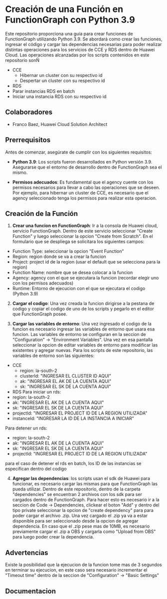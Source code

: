 # Creación de una Función en FunctionGraph con Python 3.9

Este repositorio proporciona una guía para crear funciones de FunctionGraph utilizando Python 3.9. Se abordará como crear las funciones, ingresar el código y cargar las dependencias necesarias para poder realizar distintas operaciones para los servicios de CCE y RDS dentro de Huawei Cloud. Las operaciones alcanzadas por los scripts contenidos en este repositorio sonÑ

 - CCE
    - Hibernar un cluster con su respectivo id
    - Despertar un cluster con su respectivo id
 - RDS
  - Parar instancias RDS en batch
  - Iniciar una instancia RDS con su respectivo id

## Colaboradores

 - Franco Baez, Huawei Cloud Solution Architect 

## Prerrequisitos

Antes de comenzar, asegúrate de cumplir con los siguientes requisitos:

- **Python 3.9**: Los scripts fueron desarrollados en Python versión 3.9. Asegurarse que el entorno de desarrollo dentro de FunctionGraph sea el mismo.

- **Permisos adecuados**: Es fundamental que el agency cuente con los permisos necesarios para llevar a cabo las operaciones que se deseen. Por ejemplo, para hibernar un cluster de CCE, es necesario que el agency seleccionado tenga los permisos para realizar esta operacion.

## Creación de la Función

1. **Crear una funcion en FunctionGraph**: Ir a la consola de Huawei cloud, servicio FunctionGraph. Dentro de este servicio seleccionar "Create Function" y luego seleccionar la opcion "Create from Scratch". En el formulario que se despliega se solicitara los siguientes campos:
- Function Type: seleccionar la opcion "Event Function"
- Region: region donde se va a crear la funcion
- Project: project id de la region (usar el default que se selecciona para la region)
- Function Name: nombre que se desea colocar a la funcion
- Agency: agency con el que se ejecutara la funcion (recordar elegir uno con los permisos adecuados)
- Runtime: Entorno de ejecucion con el que se ejecutara el codigo (Python 3.9)

2. **Cargar el codigo**: Una vez creada la funcion dirigirse a la pestana de codigo y copiar el codigo de uno de los scripts y pegarlo en el editor que FunctionGraph posee.

3. **Cargar las variables de entorno**: Una vez ingresado el codigo de la funcion es necesario ingresar las variables de entorno que usara esa funcion. Las variables de entorno se configuran en la seccion de "Configuration" -> "Environment Variables". Una vez en esa pantalla seleccionar la opcion de editar variables de entorno para modificar las existentes y agregar nuevas. Para los scripts de este repositorio, las variables de entorno son las siguientes:
- CCE
    - region: la-south-2
    - clusterId: "INGRESAR EL CLUSTER ID AQUI"
    - ak: "INGRESAR EL AK DE LA CUENTA AQUI"
    - sk: "INGRESAR EL SK DE LA CUENTA AQUI"
- RDS
Para iniciar un rds:
- region: la-south-2
- ak: "INGRESAR EL AK DE LA CUENTA AQUI"
- sk: "INGRESAR EL SK DE LA CUENTA AQUI"
- projectId: "INGRESAR EL PROJECT ID DE LA REGION UTILIZADA"
- instanceId: "INGRESAR LA ID DE LA INSTANCIA A INICIAR"

Para detener un rds:
- region: la-south-2
- ak: "INGRESAR EL AK DE LA CUENTA AQUI"
- sk: "INGRESAR EL SK DE LA CUENTA AQUI"
- projectId: "INGRESAR EL PROJECT ID DE LA REGION UTILIZADA"

para el caso de detener el rds en batch, los ID de las instancias se especifican dentro del codigo

4. **Agregar las dependencias**: los scripts usan el sdk de Huawei para funcionar, es necesario cargar las mismas para que FunctionGraph las pueda utilizar. Dentro de este repositorio, dentro de la carpeta "dependencies" se encuentran 2 archivos con los sdk para ser cargados dentro de FunctionGraph. Para hacer esto es necesario ir a la seccion de Code -> Dependencies, clickear el boton "Add" y dentro del tipo private seleccionar la opcion de "create dependency" para para poder cargar el archivo .zip. Una vez cargado el .zip ya va a estar disponible para ser seleccionado desde la opcion de agregar dependencia. En caso que el .zip pese mas de 10MB, es necesario previamente cargar el .zip a OBS y cargarla como "Upload from OBS" para luego poder crear la dependencia.

## Advertencias
Existe la posibilidad que la ejecucion de la funcion tome mas de 3 segundos en terminar su ejecucion, en este caso sera necesario incrementar el "Timeout time" dentro de la seccion de "Configuration" -> "Basic Settings"


## Documentacion